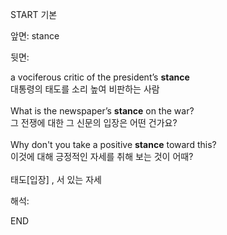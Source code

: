 START
기본

앞면:
stance


뒷면:
<div>a vociferous critic of the president’s <strong>stance</strong> </div><div><div>대통령의 태도를 소리 높여 비판하는 사람</div></div><div><br></div><div><div>What is the newspaper’s <strong>stance</strong> on the war? </div><div><div>그 전쟁에 대한 그 신문의 입장은 어떤 건가요?</div></div></div><div><br></div><div><div>Why don't you take a positive <strong>stance</strong> toward this? </div><div><div>이것에 대해 긍정적인 자세를 취해 보는 것이 어때?</div></div></div><div><br></div><div>태도[입장] , 서 있는 자세</div>


해석:

END